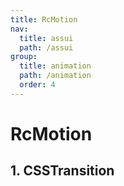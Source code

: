 ```yaml
---
title: RcMotion
nav:
  title: assui
  path: /assui
group:
  title: animation
  path: /animation
  order: 4
---
```


# RcMotion

## 1. CSSTransition
<code hideActions='["CSB", "EXTERNAL"]' src="./demo/index.tsx" />
